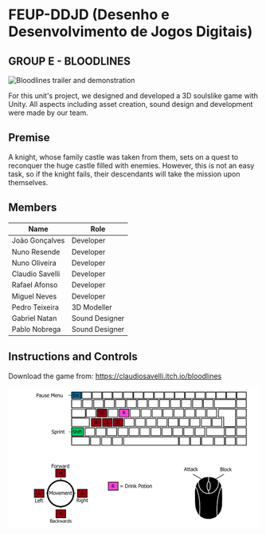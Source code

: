 # FEUP-DDJD (Desenho e Desenvolvimento de Jogos Digitais)
## GROUP E - BLOODLINES

![Bloodlines trailer and demonstration](./docs/bloodlinesgif.gif)

For this unit's project, we designed and developed a 3D soulslike game with Unity. All aspects including asset creation, sound design and development were made by our team.

## Premise

A knight, whose family castle was taken from them, sets on a quest to reconquer the huge castle filled with enemies. However, this is not an easy task, so if the knight fails, their descendants will take the mission upon themselves.

## Members

| Name | Role |
| -------- | -------- |
| João Gonçalves     | Developer     |
| Nuno Resende     | Developer     |
| Nuno Oliveira     | Developer     |
| Claudio Savelli     | Developer     |
| Rafael Afonso     | Developer     |
| Miguel Neves     | Developer     |
| Pedro Teixeira     | 3D Modeller     |
| Gabriel Natan     | Sound Designer     |
| Pablo Nobrega     | Sound Designer     |


## Instructions and Controls
Download the game from: https://claudiosavelli.itch.io/bloodlines

![Controls instructions](./docs/controls%20image.png)